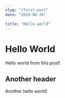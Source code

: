 ```yaml
---
slug: "/first-post"
date: "2019-08-24"

title: "Hello world"
---
```


# Hello World

Hello world from this post!

## Another header

Another hello world!
